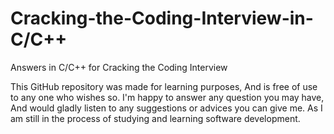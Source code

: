 # Cracking-the-Coding-Interview-in-C/C++
Answers in C/C++ for Cracking the Coding Interview

This GitHub repository was made for learning purposes, And is free of use to any 
one who wishes so.
I'm happy to answer any question you may have, And would gladly listen to any 
suggestions or advices you can give me. As I am still in the process of studying 
and learning software development.
